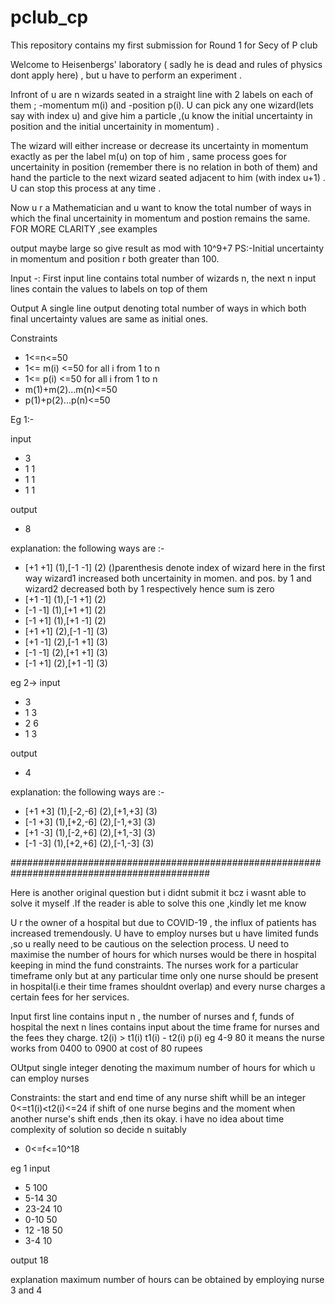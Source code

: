 # pclub_cp
This repository contains my first submission for Round 1 for Secy of P club



Welcome to Heisenbergs' laboratory ( sadly he is dead and rules of physics dont apply here) , but u have to perform an experiment .

Infront of u are n wizards seated in a straight line with 2 labels on each of them ; -momentum m(i) and -position p(i). U can pick any one wizard(lets say with index u) and give him a particle ,(u  know the initial uncertainty in position and the initial uncertainity in momentum) .

The wizard will either increase or decrease its uncertainty in momentum exactly as per the label m(u) on top of him , same process goes for uncertainity in position (remember there is no relation in both of them) and hand the particle to the next wizard seated adjacent to him (with index u+1) . U can stop this process at any time . 


Now u r a Mathematician and u want to know the total number of ways in which the final uncertainity in momentum and postion remains the same.
FOR MORE CLARITY ,see examples

output maybe large so give result as mod with 10^9+7
PS:-Initial uncertainty in momentum and position r both greater than 100.

Input -:
First input line contains total number of wizards n,
the next n input lines contain the values to labels on top of them

Output
A single line output denoting total number of ways in which both final uncertainty values are same as initial ones.

Constraints
* 1<=n<=50
* 1<= m(i) <=50 for all i from 1 to n
* 1<= p(i) <=50 for all i from 1 to n
* m(1)+m(2)...m(n)<=50
* p(1)+p(2)...p(n)<=50


Eg 1:-

input 
* 3
* 1 1
* 1 1
* 1 1


output 
* 8

explanation:
the following ways are  :-
* [+1 +1] (1),[-1 -1] (2)                  ()parenthesis denote index of wizard
                                            here in the first way wizard1 increased both uncertainity in momen. and pos. by 1 
                                            and wizard2 decreased both by 1 respectively hence sum is zero
* [+1 -1] (1),[-1 +1] (2)
* [-1 -1] (1),[+1 +1] (2)
* [-1 +1] (1),[+1 -1] (2)
* [+1 +1] (2),[-1 -1] (3)                 
* [+1 -1] (2),[-1 +1] (3)
* [-1 -1] (2),[+1 +1] (3)
* [-1 +1] (2),[+1 -1] (3)
 

eg 2->
input 
* 3
* 1 3
* 2 6
* 1 3

output
* 4

explanation:
the following ways are  :-
* [+1 +3] (1),[-2,-6] (2),[+1,+3] (3)
* [-1 +3] (1),[+2,-6] (2),[-1,+3] (3)
* [+1 -3] (1),[-2,+6] (2),[+1,-3] (3)
* [-1 -3] (1),[+2,+6] (2),[-1,-3] (3)


############################################################################################

Here is another original question but i didnt submit it bcz i wasnt able to solve it myself .If the reader is able to solve this one ,kindly let me know

U r the owner of a hospital but due to COVID-19 , the influx of patients has increased tremendously. U have to employ nurses but u have limited funds ,so u really need to be cautious on the selection process. U need to maximise the number of hours for which nurses would be there in hospital keeping in mind the fund constraints.
The nurses work for a particular timeframe only but at any particular time only one nurse should be present in hospital(i.e their time frames shouldnt overlap) and every nurse charges a certain fees for her services.

Input 
first line contains input n , the number of nurses and f, funds of hospital
the next n lines contains input about the time frame for nurses and the fees they charge. 
t2(i)  > t1(i)
t1(i) - t2(i)  p(i)
eg 4-9 80
it means the nurse works from 0400 to 0900 at cost of 80 rupees

OUtput
single integer denoting the maximum number of hours for which u can employ nurses


Constraints:
the start and end time of any nurse shift whill be an integer 0<=t1(i)<t2(i)<=24
if shift of one nurse begins and the moment when another nurse's shift ends ,then its okay.
i have no idea about time complexity of solution so decide n suitably 

* 0<=f<=10^18


eg 1
input 
* 5 100
* 5-14 30
* 23-24 10
* 0-10 50
* 12 -18 50
* 3-4 10

output
18

explanation 
maximum number of hours can be obtained by employing nurse 3 and 4


